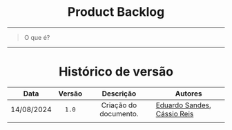 <center>

# Product Backlog

</center>

---

> O que é?

---

<center>

# Histórico de versão

</center>

<div style="margin: 0 auto; width: fit-content;">

|    Data    | Versão |       Descrição       | Autores                                                                                        |
| :--------: | :----: | :-------------------: | ---------------------------------------------------------------------------------------------- |
| 14/08/2024 | `1.0`  | Criação do documento. | [Eduardo Sandes](https://github.com/DiceRunner714), [Cássio Reis](https://github.com/csreis72) |
|            |        |                       |                                                                                                |

</div>